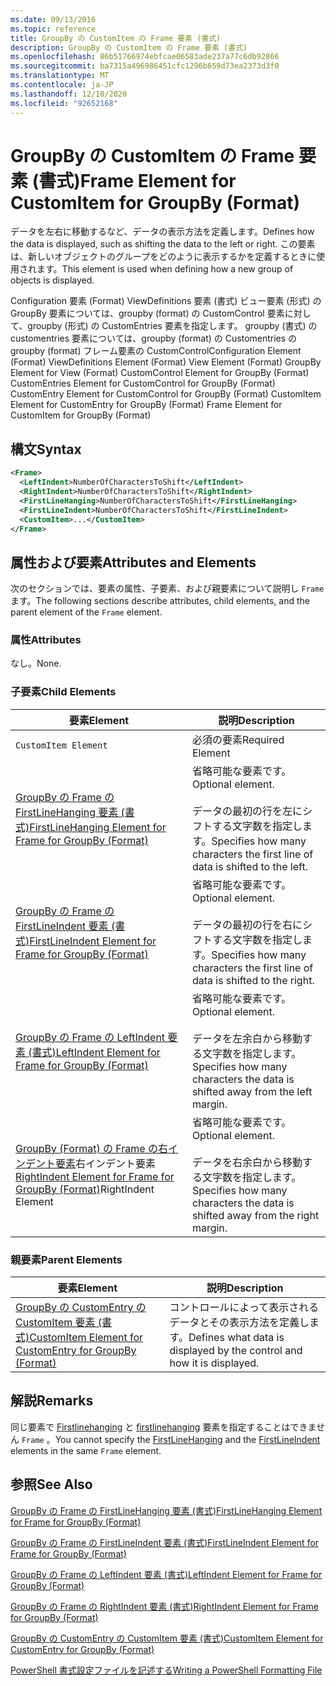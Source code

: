```yaml
---
ms.date: 09/13/2016
ms.topic: reference
title: GroupBy の CustomItem の Frame 要素 (書式)
description: GroupBy の CustomItem の Frame 要素 (書式)
ms.openlocfilehash: 86b51766974ebfcae06583ade237a77c6db92866
ms.sourcegitcommit: ba7315a496986451cfc1296b659d73ea2373d3f0
ms.translationtype: MT
ms.contentlocale: ja-JP
ms.lasthandoff: 12/10/2020
ms.locfileid: "92652168"
---
```

# <a name="frame-element-for-customitem-for-groupby-format"></a><span data-ttu-id="04ba5-103">GroupBy の CustomItem の Frame 要素 (書式)</span><span class="sxs-lookup"><span data-stu-id="04ba5-103">Frame Element for CustomItem for GroupBy (Format)</span></span>

<span data-ttu-id="04ba5-104">データを左右に移動するなど、データの表示方法を定義します。</span><span class="sxs-lookup"><span data-stu-id="04ba5-104">Defines how the data is displayed, such as shifting the data to the left or right.</span></span> <span data-ttu-id="04ba5-105">この要素は、新しいオブジェクトのグループをどのように表示するかを定義するときに使用されます。</span><span class="sxs-lookup"><span data-stu-id="04ba5-105">This element is used when defining how a new group of objects is displayed.</span></span>

<span data-ttu-id="04ba5-106">Configuration 要素 (Format) ViewDefinitions 要素 (書式) ビュー要素 (形式) の GroupBy 要素については、groupby (format) の CustomControl 要素に対して、groupby (形式) の CustomEntries 要素を指定します。 groupby (書式) の customentries 要素については、groupby (format) の Customentries の groupby (format) フレーム要素の CustomControl</span><span class="sxs-lookup"><span data-stu-id="04ba5-106">Configuration Element (Format) ViewDefinitions Element (Format) View Element (Format) GroupBy Element for View (Format) CustomControl Element for GroupBy (Format) CustomEntries Element for CustomControl for GroupBy (Format) CustomEntry Element for CustomControl for GroupBy (Format) CustomItem Element for CustomEntry for GroupBy (Format) Frame Element for CustomItem for GroupBy (Format)</span></span>

## <a name="syntax"></a><span data-ttu-id="04ba5-107">構文</span><span class="sxs-lookup"><span data-stu-id="04ba5-107">Syntax</span></span>

```xml
<Frame>
  <LeftIndent>NumberOfCharactersToShift</LeftIndent>
  <RightIndent>NumberOfCharactersToShift</RightIndent>
  <FirstLineHanging>NumberOfCharactersToShift</FirstLineHanging>
  <FirstLineIndent>NumberOfCharactersToShift</FirstLineIndent>
  <CustomItem>...</CustomItem>
</Frame>
```

## <a name="attributes-and-elements"></a><span data-ttu-id="04ba5-108">属性および要素</span><span class="sxs-lookup"><span data-stu-id="04ba5-108">Attributes and Elements</span></span>

<span data-ttu-id="04ba5-109">次のセクションでは、要素の属性、子要素、および親要素について説明し `Frame` ます。</span><span class="sxs-lookup"><span data-stu-id="04ba5-109">The following sections describe attributes, child elements, and the parent element of the `Frame` element.</span></span>

### <a name="attributes"></a><span data-ttu-id="04ba5-110">属性</span><span class="sxs-lookup"><span data-stu-id="04ba5-110">Attributes</span></span>

<span data-ttu-id="04ba5-111">なし。</span><span class="sxs-lookup"><span data-stu-id="04ba5-111">None.</span></span>

### <a name="child-elements"></a><span data-ttu-id="04ba5-112">子要素</span><span class="sxs-lookup"><span data-stu-id="04ba5-112">Child Elements</span></span>

|<span data-ttu-id="04ba5-113">要素</span><span class="sxs-lookup"><span data-stu-id="04ba5-113">Element</span></span>|<span data-ttu-id="04ba5-114">説明</span><span class="sxs-lookup"><span data-stu-id="04ba5-114">Description</span></span>|
|-------------|-----------------|
|`CustomItem Element`|<span data-ttu-id="04ba5-115">必須の要素</span><span class="sxs-lookup"><span data-stu-id="04ba5-115">Required Element</span></span>|
|[<span data-ttu-id="04ba5-116">GroupBy の Frame の FirstLineHanging 要素 (書式)</span><span class="sxs-lookup"><span data-stu-id="04ba5-116">FirstLineHanging Element for Frame for GroupBy (Format)</span></span>](./firstlinehanging-element-for-frame-for-groupby-format.md)|<span data-ttu-id="04ba5-117">省略可能な要素です。</span><span class="sxs-lookup"><span data-stu-id="04ba5-117">Optional element.</span></span><br /><br /> <span data-ttu-id="04ba5-118">データの最初の行を左にシフトする文字数を指定します。</span><span class="sxs-lookup"><span data-stu-id="04ba5-118">Specifies how many characters the first line of data is shifted to the left.</span></span>|
|[<span data-ttu-id="04ba5-119">GroupBy の Frame の FirstLineIndent 要素 (書式)</span><span class="sxs-lookup"><span data-stu-id="04ba5-119">FirstLineIndent Element for Frame for GroupBy (Format)</span></span>](./firstlineindent-element-for-frame-for-groupby-format.md)|<span data-ttu-id="04ba5-120">省略可能な要素です。</span><span class="sxs-lookup"><span data-stu-id="04ba5-120">Optional element.</span></span><br /><br /> <span data-ttu-id="04ba5-121">データの最初の行を右にシフトする文字数を指定します。</span><span class="sxs-lookup"><span data-stu-id="04ba5-121">Specifies how many characters the first line of data is shifted to the right.</span></span>|
|[<span data-ttu-id="04ba5-122">GroupBy の Frame の LeftIndent 要素 (書式)</span><span class="sxs-lookup"><span data-stu-id="04ba5-122">LeftIndent Element for Frame for GroupBy (Format)</span></span>](./leftindent-element-for-frame-for-groupby-format.md)|<span data-ttu-id="04ba5-123">省略可能な要素です。</span><span class="sxs-lookup"><span data-stu-id="04ba5-123">Optional element.</span></span><br /><br /> <span data-ttu-id="04ba5-124">データを左余白から移動する文字数を指定します。</span><span class="sxs-lookup"><span data-stu-id="04ba5-124">Specifies how many characters the data is shifted away from the left margin.</span></span>|
|<span data-ttu-id="04ba5-125">[GroupBy (Format) の Frame の右インデント要素](./rightindent-element-for-frame-for-groupby-format.md)右インデント要素</span><span class="sxs-lookup"><span data-stu-id="04ba5-125">[RightIndent Element for Frame for GroupBy (Format)](./rightindent-element-for-frame-for-groupby-format.md)RightIndent Element</span></span>|<span data-ttu-id="04ba5-126">省略可能な要素です。</span><span class="sxs-lookup"><span data-stu-id="04ba5-126">Optional element.</span></span><br /><br /> <span data-ttu-id="04ba5-127">データを右余白から移動する文字数を指定します。</span><span class="sxs-lookup"><span data-stu-id="04ba5-127">Specifies how many characters the data is shifted away from the right margin.</span></span>|

### <a name="parent-elements"></a><span data-ttu-id="04ba5-128">親要素</span><span class="sxs-lookup"><span data-stu-id="04ba5-128">Parent Elements</span></span>

|<span data-ttu-id="04ba5-129">要素</span><span class="sxs-lookup"><span data-stu-id="04ba5-129">Element</span></span>|<span data-ttu-id="04ba5-130">説明</span><span class="sxs-lookup"><span data-stu-id="04ba5-130">Description</span></span>|
|-------------|-----------------|
|[<span data-ttu-id="04ba5-131">GroupBy の CustomEntry の CustomItem 要素 (書式)</span><span class="sxs-lookup"><span data-stu-id="04ba5-131">CustomItem Element for CustomEntry for GroupBy (Format)</span></span>](./customitem-element-for-customentry-for-groupby-format.md)|<span data-ttu-id="04ba5-132">コントロールによって表示されるデータとその表示方法を定義します。</span><span class="sxs-lookup"><span data-stu-id="04ba5-132">Defines what data is displayed by the control and how it is displayed.</span></span>|

## <a name="remarks"></a><span data-ttu-id="04ba5-133">解説</span><span class="sxs-lookup"><span data-stu-id="04ba5-133">Remarks</span></span>

<span data-ttu-id="04ba5-134">同じ要素で [Firstlinehanging](./firstlinehanging-element-for-frame-for-groupby-format.md) と [firstlinehanging](./firstlineindent-element-for-frame-for-groupby-format.md) 要素を指定することはできません `Frame` 。</span><span class="sxs-lookup"><span data-stu-id="04ba5-134">You cannot specify the [FirstLineHanging](./firstlinehanging-element-for-frame-for-groupby-format.md) and the [FirstLineIndent](./firstlineindent-element-for-frame-for-groupby-format.md) elements in the same `Frame` element.</span></span>

## <a name="see-also"></a><span data-ttu-id="04ba5-135">参照</span><span class="sxs-lookup"><span data-stu-id="04ba5-135">See Also</span></span>

[<span data-ttu-id="04ba5-136">GroupBy の Frame の FirstLineHanging 要素 (書式)</span><span class="sxs-lookup"><span data-stu-id="04ba5-136">FirstLineHanging Element for Frame for GroupBy (Format)</span></span>](./firstlinehanging-element-for-frame-for-groupby-format.md)

[<span data-ttu-id="04ba5-137">GroupBy の Frame の FirstLineIndent 要素 (書式)</span><span class="sxs-lookup"><span data-stu-id="04ba5-137">FirstLineIndent Element for Frame for GroupBy (Format)</span></span>](./firstlineindent-element-for-frame-for-groupby-format.md)

[<span data-ttu-id="04ba5-138">GroupBy の Frame の LeftIndent 要素 (書式)</span><span class="sxs-lookup"><span data-stu-id="04ba5-138">LeftIndent Element for Frame for GroupBy (Format)</span></span>](./leftindent-element-for-frame-for-groupby-format.md)

[<span data-ttu-id="04ba5-139">GroupBy の Frame の RightIndent 要素 (書式)</span><span class="sxs-lookup"><span data-stu-id="04ba5-139">RightIndent Element for Frame for GroupBy (Format)</span></span>](./rightindent-element-for-frame-for-groupby-format.md)

[<span data-ttu-id="04ba5-140">GroupBy の CustomEntry の CustomItem 要素 (書式)</span><span class="sxs-lookup"><span data-stu-id="04ba5-140">CustomItem Element for CustomEntry for GroupBy (Format)</span></span>](./customitem-element-for-customentry-for-groupby-format.md)

[<span data-ttu-id="04ba5-141">PowerShell 書式設定ファイルを記述する</span><span class="sxs-lookup"><span data-stu-id="04ba5-141">Writing a PowerShell Formatting File</span></span>](./writing-a-powershell-formatting-file.md)
